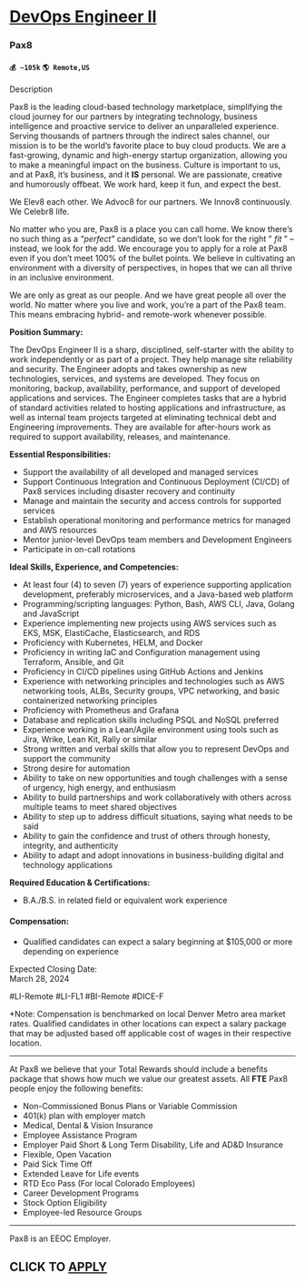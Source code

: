 # [DevOps Engineer II](https://www.remotewlb.com/apply/devops-engineer-ii-74174)  
### Pax8  
#### `💰 ~105k` `🌎 Remote,US`  

Description

Pax8 is the leading cloud-based technology marketplace, simplifying the cloud journey for our partners by integrating technology, business intelligence and proactive service to deliver an unparalleled experience. Serving thousands of partners through the indirect sales channel, our mission is to be the world’s favorite place to buy cloud products. We are a fast-growing, dynamic and high-energy startup organization, allowing you to make a meaningful impact on the business. Culture is important to us, and at Pax8, it’s business, and it **IS** personal. We are passionate, creative and humorously offbeat. We work hard, keep it fun, and expect the best.

We Elev8 each other. We Advoc8 for our partners. We Innov8 continuously. We Celebr8 life.

No matter who you are, Pax8 is a place you can call home. We know there’s no such thing as a _“perfect"_ candidate, so we don’t look for the right " _fit_ " – instead, we look for the add. We encourage you to apply for a role at Pax8 even if you don’t meet 100% of the bullet points. We believe in cultivating an environment with a diversity of perspectives, in hopes that we can all thrive in an inclusive environment.

We are only as great as our people. And we have great people all over the world. No matter where you live and work, you’re a part of the Pax8 team. This means embracing hybrid- and remote-work whenever possible.

**Position Summary:**

The DevOps Engineer II is a sharp, disciplined, self-starter with the ability to work independently or as part of a project. They help manage site reliability and security. The Engineer adopts and takes ownership as new technologies, services, and systems are developed. They focus on monitoring, backup, availability, performance, and support of developed applications and services. The Engineer completes tasks that are a hybrid of standard activities related to hosting applications and infrastructure, as well as internal team projects targeted at eliminating technical debt and Engineering improvements. They are available for after-hours work as required to support availability, releases, and maintenance.

**Essential Responsibilities:**

  * Support the availability of all developed and managed services
  * Support Continuous Integration and Continuous Deployment (CI/CD) of Pax8 services including disaster recovery and continuity
  * Manage and maintain the security and access controls for supported services
  * Establish operational monitoring and performance metrics for managed and AWS resources
  * Mentor junior-level DevOps team members and Development Engineers
  * Participate in on-call rotations

**Ideal Skills, Experience, and Competencies:**

  * At least four (4) to seven (7) years of experience supporting application development, preferably microservices, and a Java-based web platform
  * Programming/scripting languages: Python, Bash, AWS CLI, Java, Golang and JavaScript
  * Experience implementing new projects using AWS services such as EKS, MSK, ElastiCache, Elasticsearch, and RDS
  * Proficiency with Kubernetes, HELM, and Docker
  * Proficiency in writing IaC and Configuration management using Terraform, Ansible, and Git
  * Proficiency in CI/CD pipelines using GitHub Actions and Jenkins
  * Experience with networking principles and technologies such as AWS networking tools, ALBs, Security groups, VPC networking, and basic containerized networking principles
  * Proficiency with Prometheus and Grafana
  * Database and replication skills including PSQL and NoSQL preferred
  * Experience working in a Lean/Agile environment using tools such as Jira, Wrike, Lean Kit, Rally or similar
  * Strong written and verbal skills that allow you to represent DevOps and support the community
  * Strong desire for automation
  * Ability to take on new opportunities and tough challenges with a sense of urgency, high energy, and enthusiasm
  * Ability to build partnerships and work collaboratively with others across multiple teams to meet shared objectives
  * Ability to step up to address difficult situations, saying what needs to be said
  * Ability to gain the confidence and trust of others through honesty, integrity, and authenticity
  * Ability to adapt and adopt innovations in business-building digital and technology applications

**Required Education & Certifications:**

  * B.A./B.S. in related field or equivalent work experience

#### **Compensation:**

  * Qualified candidates can expect a salary beginning at $105,000 or more depending on experience

Expected Closing Date:  
March 28, 2024

#LI-Remote #LI-FL1 #BI-Remote #DICE-F

*Note: Compensation is benchmarked on local Denver Metro area market rates. Qualified candidates in other locations can expect a salary package that may be adjusted based off applicable cost of wages in their respective location.

* * *

At Pax8 we believe that your Total Rewards should include a benefits package that shows how much we value our greatest assets. All **FTE** Pax8 people enjoy the following benefits:

  * Non-Commissioned Bonus Plans or Variable Commission
  * 401(k) plan with employer match
  * Medical, Dental & Vision Insurance
  * Employee Assistance Program
  * Employer Paid Short & Long Term Disability, Life and AD&D Insurance
  * Flexible, Open Vacation
  * Paid Sick Time Off
  * Extended Leave for Life events
  * RTD Eco Pass (For local Colorado Employees)
  * Career Development Programs
  * Stock Option Eligibility
  * Employee-led Resource Groups

* * *

Pax8 is an EEOC Employer.

  
## CLICK TO [APPLY](https://www.remotewlb.com/apply/devops-engineer-ii-74174)

